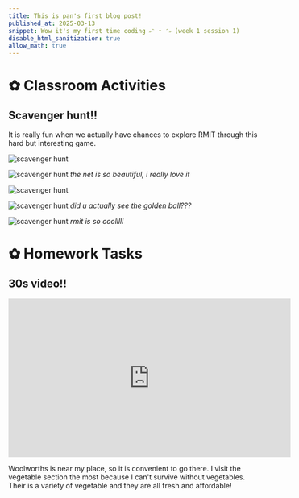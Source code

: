 ```yaml
---
title: This is pan's first blog post!
published_at: 2025-03-13
snippet: Wow it's my first time coding ˶ᵔ ᵕ ᵔ˶ (week 1 session 1)
disable_html_sanitization: true
allow_math: true
---
```


# ✿ Classroom Activities

## Scavenger hunt!!

It is really fun when we actually have chances to explore RMIT through this hard but interesting game.

![scavenger hunt](classroomactivities/scavenger/IMG_9754.jpg)

![scavenger hunt](classroomactivities/scavenger/IMG_9755.jpg)
*the net is so beautiful, i really love it*

![scavenger hunt](classroomactivities/scavenger/IMG_9756.jpg)

![scavenger hunt](classroomactivities/scavenger/IMG_9757.jpg)
*did u actually see the golden ball???*

![scavenger hunt](classroomactivities/scavenger/IMG_9758.jpg)
*rmit is so coolllll*


# ✿ Homework Tasks

## 30s video!!

<iframe width="560" height="315" src="https://www.youtube.com/embed/esvnRy8RSuM?si=VUOMPU81woR2MF9_" title="YouTube video player" frameborder="0" allow="accelerometer; autoplay; clipboard-write; encrypted-media; gyroscope; picture-in-picture; web-share" referrerpolicy="strict-origin-when-cross-origin" allowfullscreen></iframe>

<script type="module">

    console.log (`hello world! 🚀`)

    const iframe  = document.getElementById (`coding_train_video`)
    iframe.width  = iframe.parentNode.scrollWidth
    iframe.height = iframe.width * 9 / 16

</script>

Woolworths is near my place, so it is convenient to go there. I visit the vegetable section the most because I can't survive without vegetables. Their is a variety of vegetable and they are all fresh and affordable!
